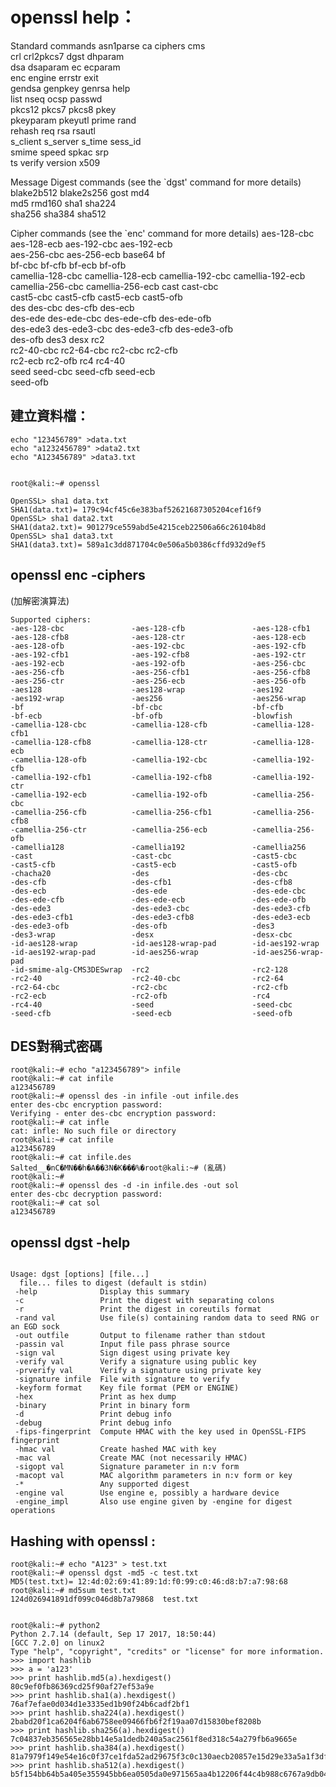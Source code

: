 # openssl help：

Standard commands
asn1parse         ca                ciphers           cms               
crl               crl2pkcs7         dgst              dhparam           
dsa               dsaparam          ec                ecparam           
enc               engine            errstr            exit              
gendsa            genpkey           genrsa            help              
list              nseq              ocsp              passwd            
pkcs12            pkcs7             pkcs8             pkey              
pkeyparam         pkeyutl           prime             rand              
rehash            req               rsa               rsautl            
s_client          s_server          s_time            sess_id           
smime             speed             spkac             srp               
ts                verify            version           x509              

Message Digest commands (see the `dgst' command for more details)
blake2b512        blake2s256        gost              md4               
md5               rmd160            sha1              sha224            
sha256            sha384            sha512            

Cipher commands (see the `enc' command for more details)
aes-128-cbc       aes-128-ecb       aes-192-cbc       aes-192-ecb       
aes-256-cbc       aes-256-ecb       base64            bf                
bf-cbc            bf-cfb            bf-ecb            bf-ofb            
camellia-128-cbc  camellia-128-ecb  camellia-192-cbc  camellia-192-ecb  
camellia-256-cbc  camellia-256-ecb  cast              cast-cbc          
cast5-cbc         cast5-cfb         cast5-ecb         cast5-ofb         
des               des-cbc           des-cfb           des-ecb           
des-ede           des-ede-cbc       des-ede-cfb       des-ede-ofb       
des-ede3          des-ede3-cbc      des-ede3-cfb      des-ede3-ofb      
des-ofb           des3              desx              rc2               
rc2-40-cbc        rc2-64-cbc        rc2-cbc           rc2-cfb           
rc2-ecb           rc2-ofb           rc4               rc4-40            
seed              seed-cbc          seed-cfb          seed-ecb          
seed-ofb          



## 建立資料檔：
```
echo "123456789" >data.txt
echo "a1232456789" >data2.txt
echo "A123456789" >data3.txt


root@kali:~# openssl

OpenSSL> sha1 data.txt
SHA1(data.txt)= 179c94cf45c6e383baf52621687305204cef16f9
OpenSSL> sha1 data2.txt
SHA1(data2.txt)= 901279ce559abd5e4215ceb22506a66c26104b8d
OpenSSL> sha1 data3.txt 
SHA1(data3.txt)= 589a1c3dd871704c0e506a5b0386cffd932d9ef5
```

## openssl enc -ciphers 
(加解密演算法)
```
Supported ciphers:
-aes-128-cbc               -aes-128-cfb               -aes-128-cfb1             
-aes-128-cfb8              -aes-128-ctr               -aes-128-ecb              
-aes-128-ofb               -aes-192-cbc               -aes-192-cfb              
-aes-192-cfb1              -aes-192-cfb8              -aes-192-ctr              
-aes-192-ecb               -aes-192-ofb               -aes-256-cbc              
-aes-256-cfb               -aes-256-cfb1              -aes-256-cfb8             
-aes-256-ctr               -aes-256-ecb               -aes-256-ofb              
-aes128                    -aes128-wrap               -aes192                   
-aes192-wrap               -aes256                    -aes256-wrap              
-bf                        -bf-cbc                    -bf-cfb                   
-bf-ecb                    -bf-ofb                    -blowfish                 
-camellia-128-cbc          -camellia-128-cfb          -camellia-128-cfb1        
-camellia-128-cfb8         -camellia-128-ctr          -camellia-128-ecb         
-camellia-128-ofb          -camellia-192-cbc          -camellia-192-cfb         
-camellia-192-cfb1         -camellia-192-cfb8         -camellia-192-ctr         
-camellia-192-ecb          -camellia-192-ofb          -camellia-256-cbc         
-camellia-256-cfb          -camellia-256-cfb1         -camellia-256-cfb8        
-camellia-256-ctr          -camellia-256-ecb          -camellia-256-ofb         
-camellia128               -camellia192               -camellia256              
-cast                      -cast-cbc                  -cast5-cbc                
-cast5-cfb                 -cast5-ecb                 -cast5-ofb                
-chacha20                  -des                       -des-cbc                  
-des-cfb                   -des-cfb1                  -des-cfb8                 
-des-ecb                   -des-ede                   -des-ede-cbc              
-des-ede-cfb               -des-ede-ecb               -des-ede-ofb              
-des-ede3                  -des-ede3-cbc              -des-ede3-cfb             
-des-ede3-cfb1             -des-ede3-cfb8             -des-ede3-ecb             
-des-ede3-ofb              -des-ofb                   -des3                     
-des3-wrap                 -desx                      -desx-cbc                 
-id-aes128-wrap            -id-aes128-wrap-pad        -id-aes192-wrap           
-id-aes192-wrap-pad        -id-aes256-wrap            -id-aes256-wrap-pad       
-id-smime-alg-CMS3DESwrap  -rc2                       -rc2-128                  
-rc2-40                    -rc2-40-cbc                -rc2-64                   
-rc2-64-cbc                -rc2-cbc                   -rc2-cfb                  
-rc2-ecb                   -rc2-ofb                   -rc4                      
-rc4-40                    -seed                      -seed-cbc                 
-seed-cfb                  -seed-ecb                  -seed-ofb                 
```

## DES對稱式密碼
```
root@kali:~# echo "a123456789"> infile
root@kali:~# cat infile
a123456789
root@kali:~# openssl des -in infile -out infile.des
enter des-cbc encryption password:
Verifying - enter des-cbc encryption password:
root@kali:~# cat infle
cat: infle: No such file or directory
root@kali:~# cat infile
a123456789
root@kali:~# cat infile.des
Salted__�nC�MN��h�A��3N�K���%�root@kali:~# (亂碼)
root@kali:~# 
root@kali:~# openssl des -d -in infile.des -out sol
enter des-cbc decryption password:
root@kali:~# cat sol
a123456789
```
## openssl dgst -help
```

Usage: dgst [options] [file...]
  file... files to digest (default is stdin)
 -help              Display this summary
 -c                 Print the digest with separating colons
 -r                 Print the digest in coreutils format
 -rand val          Use file(s) containing random data to seed RNG or an EGD sock
 -out outfile       Output to filename rather than stdout
 -passin val        Input file pass phrase source
 -sign val          Sign digest using private key
 -verify val        Verify a signature using public key
 -prverify val      Verify a signature using private key
 -signature infile  File with signature to verify
 -keyform format    Key file format (PEM or ENGINE)
 -hex               Print as hex dump
 -binary            Print in binary form
 -d                 Print debug info
 -debug             Print debug info
 -fips-fingerprint  Compute HMAC with the key used in OpenSSL-FIPS fingerprint
 -hmac val          Create hashed MAC with key
 -mac val           Create MAC (not necessarily HMAC)
 -sigopt val        Signature parameter in n:v form
 -macopt val        MAC algorithm parameters in n:v form or key
 -*                 Any supported digest
 -engine val        Use engine e, possibly a hardware device
 -engine_impl       Also use engine given by -engine for digest operations
```
## Hashing with openssl :
```
root@kali:~# echo "A123" > test.txt
root@kali:~# openssl dgst -md5 -c test.txt
MD5(test.txt)= 12:4d:02:69:41:89:1d:f0:99:c0:46:d8:b7:a7:98:68
root@kali:~# md5sum test.txt
124d026941891df099c046d8b7a79868  test.txt


root@kali:~# python2
Python 2.7.14 (default, Sep 17 2017, 18:50:44) 
[GCC 7.2.0] on linux2
Type "help", "copyright", "credits" or "license" for more information.
>>> import hashlib
>>> a = 'a123'
>>> print hashlib.md5(a).hexdigest()
80c9ef0fb86369cd25f90af27ef53a9e
>>> print hashlib.sha1(a).hexdigest()
76af7efae0d034d1e3335ed1b90f24b6cadf2bf1
>>> print hashlib.sha224(a).hexdigest()
2babd20f1ca6204f6ab6758ee09466fb6f2f19aa07d15830bef8208b
>>> print hashlib.sha256(a).hexdigest()
7c04837eb356565e28bb14e5a1dedb240a5ac2561f8ed318c54a279fb6a9665e
>>> print hashlib.sha384(a).hexdigest()
81a7979f149e54e16c0f37ce1fda52ad29675f3c0c130aecb20857e15d29e33a5a1f3df20b5b3a0857d32c4c55a857a5
>>> print hashlib.sha512(a).hexdigest()
b5f154bb64b5a405e355945bb6ea0505da0e971565aa4b12206f44c4b988c6767a9db04d928d530383b850d2afa481a95bebe7935fe23bdbc63115d62e25dcc8
```

